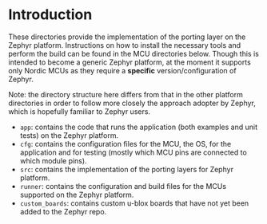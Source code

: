 # Introduction
These directories provide the implementation of the porting layer on the Zephyr platform.  Instructions on how to install the necessary tools and perform the build can be found in the MCU directories below.  Though this is intended to become a generic Zephyr platform, at the moment it supports only Nordic MCUs as they require a **specific** version/configuration of Zephyr.

Note: the directory structure here differs from that in the other platform directories in order to follow more closely the approach adopter by Zephyr, which is hopefully familiar to Zephyr users.

- `app`: contains the code that runs the application (both examples and unit tests) on the Zephyr platform.
- `cfg`: contains the configuration files for the MCU, the OS, for the application and for testing (mostly which MCU pins are connected to which module pins).
- `src`: contains the implementation of the porting layers for Zephyr platform.
- `runner`: contains the configuration and build files for the MCUs supported on the Zephyr platform.
- `custom_boards`: contains custom u-blox boards that have not yet been added to the Zephyr repo.
